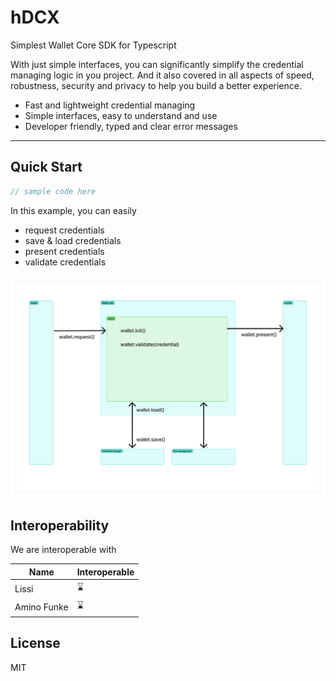 # hDCX

Simplest Wallet Core SDK for Typescript

With just simple interfaces, you can significantly simplify the credential managing logic in you project. And it also covered in all aspects of speed, robustness, security and privacy to help you build a better experience.

- Fast and lightweight credential managing
- Simple interfaces, easy to understand and use
- Developer friendly, typed and clear error messages

---

<!-- View full documentation on [here]() -->

## Quick Start

```ts
// sample code here
```

In this example, you can easily

- request credentials
- save & load credentials
- present credentials
- validate credentials

![img](/assets/wallet.png)

## Interoperability

We are interoperable with

| Name        | Interoperable |
| ----------- | ------------- |
| Lissi       | ⌛            |
| Amino Funke | ⌛            |

## License

MIT

